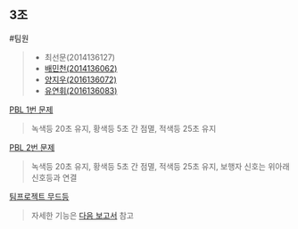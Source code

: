 3조
---
#팀원
> - 최선문(2014136127)
> - [배민천(2014136062)](https://github.com/kutmicro2017/2014136062)
> - [양지우(2016136072)](https://github.com/kutmicro2017/2016136072)
> - [유연휘(2016136083)](https://github.com/kutmicro2017/2016136083)

[PBL 1번 문제](https://youtu.be/hBfagQtfRRo)
> 녹색등 20초 유지, 황색등 5초 간 점멸, 적색등 25초 유지

[PBL 2번 문제](https://youtu.be/hFT2d28FYZA)
> 녹색등 20초 유지, 황색등 5초 간 점멸, 적색등 25초 유지, 보행자 신호는 위아래 신호등과 연결

[팀프로젝트 무드등]()
> 자세한 기능은 [다음 보고서]() 참고